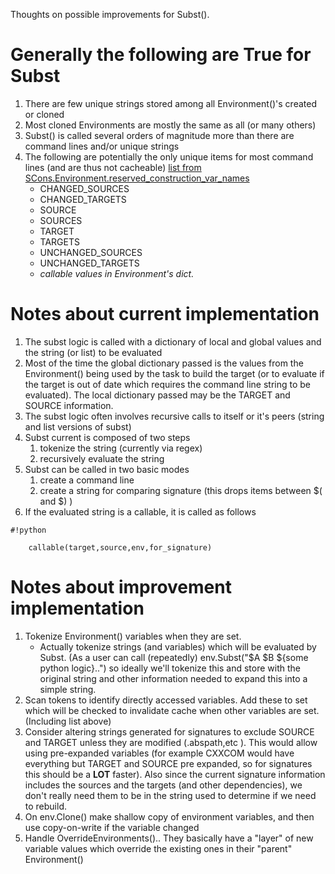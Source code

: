 Thoughts on possible improvements for Subst().

# Generally the following are True for Subst #
1. There are few unique strings stored among all Environment()'s created or cloned
1. Most cloned Environments are mostly the same as all (or many others)
1. Subst() is called several orders of magnitude more than there are command lines and/or unique strings
1. The following are potentially the only unique items for most command lines (and are thus not cacheable) [ list from SCons.Environment.reserved_construction_var_names ](http://scons.org/doc/latest/HTML/scons-api/SCons.Environment-module.html#reserved_construction_var_names)
    * CHANGED_SOURCES
    * CHANGED_TARGETS
    * SOURCE
    * SOURCES
    * TARGET
    * TARGETS
    * UNCHANGED_SOURCES
    * UNCHANGED_TARGETS
    * *callable values in Environment's dict.*


# Notes about current implementation #
1. The subst logic is called with a dictionary of local and global values and the string (or list) to be evaluated
1. Most of the time the global dictionary passed is the values from the Environment() being used by the task to build the target (or to evaluate if the target is out of date which requires the command line string to be evaluated). The local dictionary passed may be the TARGET and SOURCE information.
1. The subst logic often involves recursive calls to itself or it's peers (string and list versions of subst)
1. Subst current is composed of two steps
    1. tokenize the string (currently via regex)
    1. recursively evaluate the string
1. Subst can be called in two basic modes
    1. create a command line
    1. create a string for comparing signature  (this drops items between $( and $) )
1. If the evaluated string is a callable, it is called as follows

```
#!python

    callable(target,source,env,for_signature)
```


# Notes about improvement implementation #
1. Tokenize Environment() variables when they are set.
   * Actually tokenize strings (and variables) which will be evaluated by Subst.  (As a user can call (repeatedly) env.Subst("$A $B ${some python logic}..") so ideally we'll tokenize this and store with the original string and other information needed to expand this into a simple string.
1. Scan tokens to identify directly accessed variables. Add these to set which will be checked to invalidate cache when other variables are set. (Including list above)
1. Consider altering strings generated for signatures to exclude SOURCE and TARGET unless they are modified (.abspath,etc ).  This would allow using pre-expanded variables (for example CXXCOM would have everything but TARGET and SOURCE pre expanded, so for signatures this should be a **LOT** faster). Also since the current signature information includes the sources and the targets (and other dependencies), we don't really need them to be in the string used to determine if we need to rebuild.
1. On env.Clone() make shallow copy of environment variables, and then use copy-on-write if the variable changed
1. Handle OverrideEnvironments().. They basically have a "layer" of new variable values which override the existing ones in their "parent" Environment()
